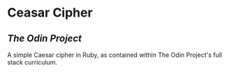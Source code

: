 # Ceasar Cipher
## *The Odin Project*
A simple Caesar cipher in Ruby, as contained within The Odin Project's full stack curriculum.
